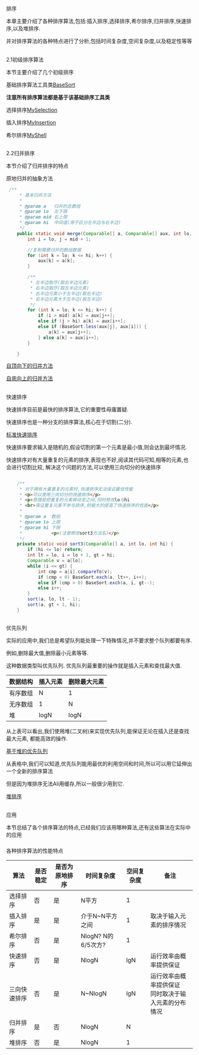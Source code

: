#
排序

本章主要介绍了各种排序算法,包括:插入排序,选择排序,希尔排序,归并排序,快速排序,以及堆排序.

并对排序算法的各种特点进行了分析,包括时间复杂度,空间复杂度,以及稳定性等等

##
2.1初级排序算法

本节主要介绍了几个初级排序

基础排序算法工具类[BaseSort](/Algorithms/chapter2/BaseSort.java)

<b>注意所有排序算法都是基于该基础排序工具类</b>

选择排序[MySelection](/Algorithms/chapter2/MySelection.java)

插入排序[MyInsertion](/Algorithms/chapter2/MyInsertion.java)

希尔排序[MyShell](/Algorithms/chapter2/MyShell.java)

##
2.2归并排序

本节介绍了归并排序的特点

原地归并的抽象方法

```java
 /**
     * 基本归并方法
     *
     * @param a   归并的总数组
     * @param lo  左下限
     * @param mid 右上限
     * @param hi  中间值(用于区分左半边与右半边)
     */
    public static void merge(Comparable[] a, Comparable[] aux, int lo, int mid, int hi) {
        int i = lo, j = mid + 1;

        //复制需要归并的数组数据
        for (int k = lo; k <= hi; k++) {
            aux[k] = a[k];
        }

        /**
         * 左半边取尽(取右半边元素)
         * 右半边取尽(取左半边元素)
         * 右半边元素小于左半边(取右半边)
         * 右半边元素大于左半边(取左半边)
         */
        for (int k = lo; k <= hi; k++) {
            if (i > mid) a[k] = aux[j++];
            else if (j > hi) a[k] = aux[i++];
            else if (BaseSort.less(aux[j], aux[i])) {
                a[k] = aux[j++];
            } else a[k] = aux[i++];
        }

    }
```

[自顶向下的归并方法](/Algorithms/chapter2/MyMerge.java)

[自底向上的归并方法](/Algorithms/chapter2/MyMergeBU.java)


##
快速排序

快速排序目前是最快的排序算法,它的重要性毋庸置疑.

快速排序也是一种分支的排序算法,核心在于切割(二分).

[标准快速排序](/Algorithms/chapter2/MyQuick.java)

快速排序要求输入是随机的,假设切割的第一个元素是最小值,则会达到最坏情况.

快速排序对有大量重复的元素的排序,表现也不好,阅读其代码可知,相等的元素,也会进行切割比较,
解决这个问题的方法,可以使用三向切分的快速排序

```java

    /**
     * 对于拥有大量重复的元素时,快速排序无法保证最佳性能
     * <p>可以使用三向切分的快速排序</p>
     * <p>原理是把重复的元素移动至之间,同时修改lo与hi
     * <br>保证重复元素不参与排序,则极大的提高了快速排序的性能</p>
     *
     * @param a  数组
     * @param lo 上限
     * @param hi 下限
     *           <p>(注意修改sort3方法名)</p>
     */
    private static void sort3(Comparable[] a, int lo, int hi) {
        if (hi <= lo) return;
        int lt = lo, i = lo + 1, gt = hi;
        Comparable v = a[lo];
        while (i <= gt) {
            int cmp = a[i].compareTo(v);
            if (cmp < 0) BaseSort.exch(a, lt++, i++);
            else if (cmp > 0) BaseSort.exch(a, i, gt--);
            else i++;
        }
        sort(a, lo, lt - 1);
        sort(a, gt + 1, hi);
    }

```

##
优先队列

实际的应用中,我们总是希望队列能处理一下特殊情况,并不要求整个队列都要有序.

例如,删除最大值,删除最小元素等等.

这种数据类型叫优先队列.
优先队列最重要的操作就是插入元素和查找最大值.

数据结构|插入元素|删除最大元素
---|---|---
有序数组|N|1
无序数组|1|N
堆|logN|logN


从上表可以看出,我们使用堆(二叉树)来实现优先队列,能保证无论在插入还是查找最大元素,
都能高效的操作.

[基于堆的优先队列](/Algorithms/chapter2/MyMaxPQ.java)

从表格中,我们可以知道,优先队列能用最优的利用空间和时间,所以可以用它延伸出一个全新的排序算法

但是因为堆排序无法Ali用缓存,所以一般很少用到它.

[堆排序](/Algorithms/chapter2/MyHeap.java)


##
应用

本节总结了各个排序算法的特点,已经我们应该用哪种算法,还有这些算法在实际中的应用

###
各种排序算法的性能特点

算法|是否稳定|是否为原地排序|时间复杂度|空间复杂度|备注
---|---|---|---|---|---
选择排序|否|是|N平方|1|
插入排序|是|是|介于N~N平方之间|1|取决于输入元素的排序情况
希尔排序|否|是|NlogN? N的6/5次方?|1
快速排序|否|是|NlogN|lgN|运行效率由概率提供保证
三向快速排序|否|是|N~NlogN|lgN|运行效率由概率提供保证<br>同时取决于输入元素的分布情况
归并排序|是|否|NlogN|N|
堆排序|否|是|NlogN|1


